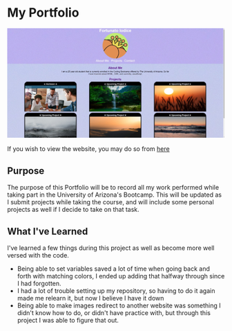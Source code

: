# My Portfolio

![Porfolio Website](/assets/images/example.jpg)

If you wish to view the website, you may do so from [here](https://tzuzu.github.io/Portfolio/)

## Purpose

The purpose of this Portfolio will be to record all my work performed while taking part in the University of Arizona's Bootcamp. This will be updated as I submit projects while taking the course, and will include some personal projects as well if I decide to take on that task.

## What I've Learned

I've learned a few things during this project as well as become more well versed with the code.

- Being able to set variables saved a lot of time when going back and forth with matching colors, I ended up adding that halfway through since I had forgotten.
- I had a lot of trouble setting up my repository, so having to do it again made me relearn it, but now I believe I have it down
- Being able to make images redirect to another website was something I didn't know how to do, or didn't have practice with, but through this project I was able to figure that out.